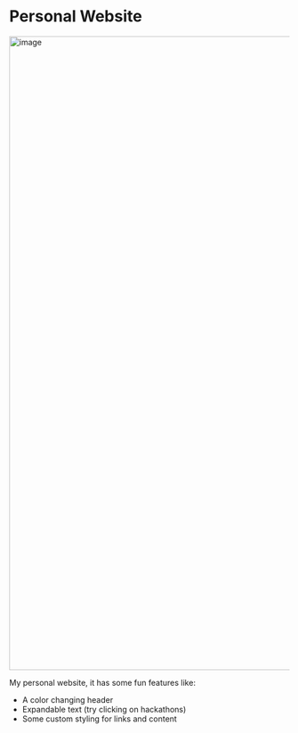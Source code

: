 # Personal Website
<img width="1140" alt="image" src="https://github.com/user-attachments/assets/bc1e453b-5799-4e53-98f9-7e1911849e50" />

My personal website, it has some fun features like:

- A color changing header
- Expandable text (try clicking on hackathons)
- Some custom styling for links and content
